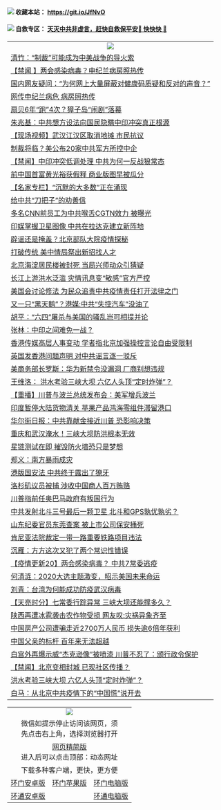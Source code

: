  #### <img src="https://img.icons8.com/color/48/000000/check-all.png"/> 收藏本站： https://git.io/JfNvO 

 #### <img src="https://img.icons8.com/color/48/000000/check-all.png"/> 自救专区： [天灭中共非虚言，赶快自救保平安🍎 快快快 📩](https://github.com/pwgy/td/blob/master/README.md)

 
 
<table>  
  <tr>
    <td colspan="2" align=center><img src="https://cdn.jsdelivr.net/gh/gyoupiodf/im1/%E7%BD%91%E9%97%A8%E6%96%B0%E9%97%BB1.jpg"></td>
 </tr>
<tr><td colspan="2" align="left"><a href="https://qeb.xfthy.casa/?name=c1189440&key=xcyufvbtjvhwwrpc&from=gy2">清竹：“制裁”可能成为中美战争的导火索</a></td></tr>
<tr><td colspan="2" align="left"><a href="https://qeb.xfthy.casa/?name=c1189485&key=xcyufvbtjvhwwrpc&from=gy2">【禁闻 】两会感染病毒？申纪兰病房照热传</a></td></tr>
<tr><td colspan="2" align="left"><a href="https://qeb.xfthy.casa/?name=c1189457&key=xcyufvbtjvhwwrpc&from=gy2">国内网友疑问：“为何网上大量屏蔽对健康码质疑和反对的声音？”</a></td></tr>
<tr><td colspan="2" align="left"><a href="https://qeb.xfthy.casa/?name=c1189438&key=xcyufvbtjvhwwrpc&from=gy2">网传申纪兰病危 病房照热传</a></td></tr>
<tr><td colspan="2" align="left"><a href="https://qeb.xfthy.casa/?name=c1189439&key=xcyufvbtjvhwwrpc&from=gy2">扇贝6年“跑”4次？獐子岛“闹剧”落幕</a></td></tr>
<tr><td colspan="2" align="left"><a href="https://qeb.xfthy.casa/?name=c1189468&key=xcyufvbtjvhwwrpc&from=gy2">朱兆基：中共想方设法向国民隐瞒中印冲突真正根源</a></td></tr>
<tr><td colspan="2" align="left"><a href="https://qeb.xfthy.casa/?name=c1189464&key=xcyufvbtjvhwwrpc&from=gy2">【现场视频】武汉江汉区取消地摊 市民抗议</a></td></tr>
<tr><td colspan="2" align="left"><a href="https://qeb.xfthy.casa/?name=c1189484&key=xcyufvbtjvhwwrpc&from=gy2">制裁将临？美公布20家中共军方所控中企</a></td></tr>
<tr><td colspan="2" align="left"><a href="https://qeb.xfthy.casa/?name=c1189486&key=xcyufvbtjvhwwrpc&from=gy2">【禁闻】中印冲突低调处理 中共为何一反战狼常态</a></td></tr>
<tr><td colspan="2" align="left"><a href="https://qeb.xfthy.casa/?name=c1189448&key=xcyufvbtjvhwwrpc&from=gy2">前中国首富黄光裕获假释 商业版图早被瓜分</a></td></tr>
<tr><td colspan="2" align="left"><a href="https://qeb.xfthy.casa/?name=c1189479&key=xcyufvbtjvhwwrpc&from=gy2">【名家专栏】“沉默的大多数”正在涌现</a></td></tr>
<tr><td colspan="2" align="left"><a href="https://qeb.xfthy.casa/?name=c1189458&key=xcyufvbtjvhwwrpc&from=gy2">给中共“刀把子”的劝善信</a></td></tr>
<tr><td colspan="2" align="left"><a href="https://qeb.xfthy.casa/?name=c1189456&key=xcyufvbtjvhwwrpc&from=gy2">多名CNN前员工为中共喉舌CGTN效力 被曝光</a></td></tr>
<tr><td colspan="2" align="left"><a href="https://qeb.xfthy.casa/?name=c1189472&key=xcyufvbtjvhwwrpc&from=gy2">印媒掌握卫星图像 中共在拉达克建立新阵地</a></td></tr>
<tr><td colspan="2" align="left"><a href="https://qeb.xfthy.casa/?name=c1189502&key=xcyufvbtjvhwwrpc&from=gy2">辟谣还是掩盖？北京部队大院疫情探秘</a></td></tr>
<tr><td colspan="2" align="left"><a href="https://qeb.xfthy.casa/?name=c1189481&key=xcyufvbtjvhwwrpc&from=gy2">打破传统 美中情局祭出新招找人才</a></td></tr>
<tr><td colspan="2" align="left"><a href="https://qeb.xfthy.casa/?name=c1189478&key=xcyufvbtjvhwwrpc&from=gy2">北京海淀居民楼被封死 当局兴师动众引猜疑</a></td></tr>
<tr><td colspan="2" align="left"><a href="https://qeb.xfthy.casa/?name=c1189480&key=xcyufvbtjvhwwrpc&from=gy2">长江上游洪水泛滥 灾情讯息变“敏感”官方严控</a></td></tr>
<tr><td colspan="2" align="left"><a href="https://qeb.xfthy.casa/?name=c1189507&key=xcyufvbtjvhwwrpc&from=gy2">美国会讨论修法 为民众追责中共疫情责任打开法律之门</a></td></tr>
<tr><td colspan="2" align="left"><a href="https://qeb.xfthy.casa/?name=c1189543&key=xcyufvbtjvhwwrpc&from=gy2">又一只“黑天鹅”？港媒:中共“失控汽车”没油了</a></td></tr>
<tr><td colspan="2" align="left"><a href="https://qeb.xfthy.casa/?name=c1189465&key=xcyufvbtjvhwwrpc&from=gy2">胡平：“六四”屠杀与美国的骚乱岂可相提并论</a></td></tr>
<tr><td colspan="2" align="left"><a href="https://qeb.xfthy.casa/?name=c1189518&key=xcyufvbtjvhwwrpc&from=gy2">张林：中印之间难免一战？</a></td></tr>
<tr><td colspan="2" align="left"><a href="https://qeb.xfthy.casa/?name=c1189503&key=xcyufvbtjvhwwrpc&from=gy2">香港传媒高层人事变动 学者指北京加强操控言论自由受限制</a></td></tr>
<tr><td colspan="2" align="left"><a href="https://qeb.xfthy.casa/?name=c1189453&key=xcyufvbtjvhwwrpc&from=gy2">英国发香港问题声明 对中共谣言逐一驳斥</a></td></tr>
<tr><td colspan="2" align="left"><a href="https://qeb.xfthy.casa/?name=c1189470&key=xcyufvbtjvhwwrpc&from=gy2">美商务部长罗斯：华为新禁令没漏洞 厂商别想违规</a></td></tr>
<tr><td colspan="2" align="left"><a href="https://qeb.xfthy.casa/?name=c1189508&key=xcyufvbtjvhwwrpc&from=gy2">王维洛： 洪水考验三峡大坝 六亿人头顶“定时炸弹”？</a></td></tr>
<tr><td colspan="2" align="left"><a href="https://qeb.xfthy.casa/?name=c1189476&key=xcyufvbtjvhwwrpc&from=gy2">【重播】川普与波兰总统发布会：美军增兵波兰</a></td></tr>
<tr><td colspan="2" align="left"><a href="https://qeb.xfthy.casa/?name=c1189451&key=xcyufvbtjvhwwrpc&from=gy2">印度暂停大陆货物清关 苹果产品鸿海零组件滞留港口</a></td></tr>
<tr><td colspan="2" align="left"><a href="https://qeb.xfthy.casa/?name=c1189449&key=xcyufvbtjvhwwrpc&from=gy2">华尔街日报：中共靠献金接近川普 恐影响决策</a></td></tr>
<tr><td colspan="2" align="left"><a href="https://qeb.xfthy.casa/?name=c1189532&key=xcyufvbtjvhwwrpc&from=gy2">重庆和武汉淹水！三峡大坝防洪根本无效</a></td></tr>
<tr><td colspan="2" align="left"><a href="https://qeb.xfthy.casa/?name=c1189523&key=xcyufvbtjvhwwrpc&from=gy2">星链测试在即 摧毁防火墙恐只是梦想</a></td></tr>
<tr><td colspan="2" align="left"><a href="https://qeb.xfthy.casa/?name=c1189467&key=xcyufvbtjvhwwrpc&from=gy2">郑义：南方暴雨成灾</a></td></tr>
<tr><td colspan="2" align="left"><a href="https://qeb.xfthy.casa/?name=c1189491&key=xcyufvbtjvhwwrpc&from=gy2">港版国安法 中共终于露出了獠牙</a></td></tr>
<tr><td colspan="2" align="left"><a href="https://qeb.xfthy.casa/?name=c1189501&key=xcyufvbtjvhwwrpc&from=gy2">洛杉矶议员被捕 涉收中国商人百万贿赂</a></td></tr>
<tr><td colspan="2" align="left"><a href="https://qeb.xfthy.casa/?name=c1189489&key=xcyufvbtjvhwwrpc&from=gy2">川普指前任奥巴马政府有叛国行为</a></td></tr>
<tr><td colspan="2" align="left"><a href="https://qeb.xfthy.casa/?name=c1189529&key=xcyufvbtjvhwwrpc&from=gy2">中共发射北斗三号最后一颗卫星 北斗和GPS孰优孰劣？</a></td></tr>
<tr><td colspan="2" align="left"><a href="https://qeb.xfthy.casa/?name=c1189516&key=xcyufvbtjvhwwrpc&from=gy2">山东纪委官员东莞查案 被上市公司保安捅死</a></td></tr>
<tr><td colspan="2" align="left"><a href="https://qeb.xfthy.casa/?name=c1189505&key=xcyufvbtjvhwwrpc&from=gy2">肯尼亚法院裁定一带一路重要铁路项目违法</a></td></tr>
<tr><td colspan="2" align="left"><a href="https://qeb.xfthy.casa/?name=c1189573&key=xcyufvbtjvhwwrpc&from=gy2">沉雁：方方这次又犯了两个常识性错误</a></td></tr>
<tr><td colspan="2" align="left"><a href="https://qeb.xfthy.casa/?name=c1188102&key=xcyufvbtjvhwwrpc&from=gy2">【疫情更新20】两会感染病毒？ 中共7常委逃疫</a></td></tr>
<tr><td colspan="2" align="left"><a href="https://qeb.xfthy.casa/?name=c1189544&key=xcyufvbtjvhwwrpc&from=gy2">何清涟：2020大选主题激变，昭示美国未来命运</a></td></tr>
<tr><td colspan="2" align="left"><a href="https://qeb.xfthy.casa/?name=c1189466&key=xcyufvbtjvhwwrpc&from=gy2">刘青：台湾为何能成功防疫武汉病毒</a></td></tr>
<tr><td colspan="2" align="left"><a href="https://qeb.xfthy.casa/?name=c1189548&key=xcyufvbtjvhwwrpc&from=gy2">【天亮时分】七常委行踪异常 三峡大坝还能撑多久？</a></td></tr>
<tr><td colspan="2" align="left"><a href="https://qeb.xfthy.casa/?name=c1189545&key=xcyufvbtjvhwwrpc&from=gy2">陕西再遭冰雹袭击农作物受损 网友叹:灾祸异象齐至</a></td></tr>
<tr><td colspan="2" align="left"><a href="https://qeb.xfthy.casa/?name=c1189446&key=xcyufvbtjvhwwrpc&from=gy2">中国房产公司遭骗走近2700万人民币 损失逾6倍年获利</a></td></tr>
<tr><td colspan="2" align="left"><a href="https://qeb.xfthy.casa/?name=c1189533&key=xcyufvbtjvhwwrpc&from=gy2">中国父亲的标杆 百年来无法超越</a></td></tr>
<tr><td colspan="2" align="left"><a href="https://qeb.xfthy.casa/?name=c1189447&key=xcyufvbtjvhwwrpc&from=gy2">白宫外再爆示威“杰克逊像”被喷漆 川普不忍了：颁行政令保护</a></td></tr>
<tr><td colspan="2" align="left"><a href="https://qeb.xfthy.casa/?name=c1189546&key=xcyufvbtjvhwwrpc&from=gy2">【禁闻】北京变相封城 已现社区传播？</a></td></tr>
<tr><td colspan="2" align="left"><a href="https://qeb.xfthy.casa/?name=c1189541&key=xcyufvbtjvhwwrpc&from=gy2">洪水考验三峡大坝 六亿人头顶“定时炸弹”？</a></td></tr>
<tr><td colspan="2" align="left"><a href="https://qeb.xfthy.casa/?name=c1189459&key=xcyufvbtjvhwwrpc&from=gy2">白马：从北京中共疫情下的“中国慌”说开去</a></td></tr>

  </table>
  <table>
  <tr>
    <td colspan="3" align="center"><img src="https://cdn.jsdelivr.net/gh/opipe/up/oGate65.jpg"/></td>
  </tr>
  <tr>
    <td colspan="3" align="center">微信如提示停止访问该网页，须<br/>先点击右上角，选择浏览器打开</td>
  <tr>
  <tr>
    <td colspan="3" align="center"><a href="https://gitcdn.xyz/cdn/otiny/up/master/show005.htm">网页精简版</a><br/>进入后可以点击顶部：动态网址</td>
  </tr>
  <tr>
    <td colspan="3" align="center">下载多种客户端，更快，更方便</td>
  <tr>
  <tr>
    <td align="center"><a href="https://cdn.jsdelivr.net/gh/opipe/up/oGatea.apk">环门安卓版</a></td>
    <td align="center"><a href="https://x.co/odisk">环门苹果版</a></td>
    <td align="center"><a href="https://cdn.jsdelivr.net/gh/opipe/up/oGate.zip">环门电脑版</a></td>
  </tr>
  <tr>
    <td align="center"><a href="https://cdn.jsdelivr.net/gh/opipe/up/oPipe.apk">环通安卓版</a></td>
    <td align="center"></td>
    <td align="center"><a href="https://raw.githubusercontent.com/opipe/up/master/oPipe.zip">环通电脑版</a></td>
  </tr>
  
</table>
